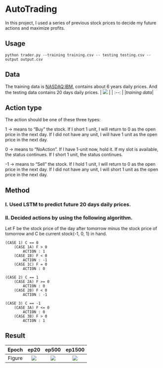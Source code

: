 # AutoTrading

In this project, I used a series of previous stock prices to decide my future actions and maximize profits.


## Usage

``` python trader.py --training training.csv -- testing testing.csv --output output.csv ```


## Data
The training data is [NASDAQ:IBM](https://www.nasdaq.com/market-activity/stocks/ibm), contains about 6 years daily prices. And the testing data contains 20 days daily prices.
| ![](https://github.com/gsdndeer/AutoTrading/blob/main/figures/train.jpg) |
| :--: |
|*training data*|


## Action type
The action should be one of these three types:

1 → means to “Buy” the stock. If I short 1 unit, I will return to 0 as the open price in the next day. If I did not have any unit, I will have 1 unit as the open price in the next day.

0 → means to “NoAction”. If I have 1-unit now, hold it. If my slot is available, the status continues. If I short 1 unit, the status continues.

-1 → means to “Sell” the stock. If I hold 1 unit, I will return to 0 as the open price in the next day. If I did not have any unit, I will short 1 unit as the open price in the next day. 


## Method
### I. Used LSTM to predict future 20 days daily prices.
### II. Decided actions by using the following algorithm.
Let F be the stock price of the day after tomorrow minus the stock price of tomorrow and C be current stock{-1, 0, 1} in hand.
```
(CASE 1) C == 0         
    (CASE 1A) F > 0                  
        ACTION : 1                         
    (CASE 1B) F < 0                      
        ACTION : -1                         
    (CASE 1C) F = 0
        ACTION : 0 

(CASE 2) C == 1
    (CASE 2A) F >= 0
        ACTION : 0
    (CASE 2B) F < 0
        ACTION : -1  

(CASE 3) C == -1
    (CASE 3A) F <= 0
        ACTION : 0
    (CASE 3B) F > 0
        ACTION : 1
```

## Result

| Epoch | ep20 | ep500 | ep1500 |
| :--: | :--: | :--: |:--: |
| Figure | ![](https://github.com/gsdndeer/AutoTrading/blob/main/figures/epoch20.jpg) | ![](https://github.com/gsdndeer/AutoTrading/blob/main/figures/epoch500.jpg) | ![](https://github.com/gsdndeer/AutoTrading/blob/main/figures/epoch1500.jpg) |
